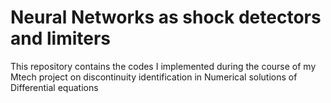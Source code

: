 # Neural Networks as shock detectors and limiters
This repository contains the codes I implemented during the course of my Mtech project on discontinuity identification in Numerical solutions of Differential equations
